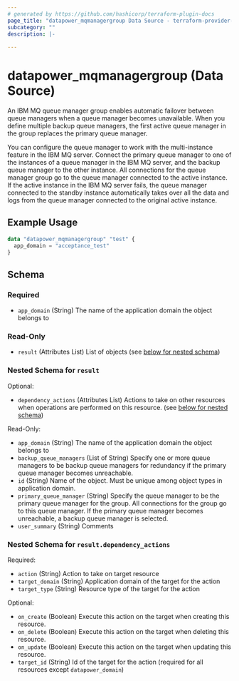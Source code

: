 ```yaml
---
# generated by https://github.com/hashicorp/terraform-plugin-docs
page_title: "datapower_mqmanagergroup Data Source - terraform-provider-datapower"
subcategory: ""
description: |-
  
---
```


# datapower_mqmanagergroup (Data Source)

<p>An IBM MQ queue manager group enables automatic failover between queue managers when a queue manager becomes unavailable. When you define multiple backup queue managers, the first active queue manager in the group replaces the primary queue manager.</p><p>You can configure the queue manager to work with the multi-instance feature in the IBM MQ server. Connect the primary queue manager to one of the instances of a queue manager in the IBM MQ server, and the backup queue manager to the other instance. All connections for the queue manager group go to the queue manager connected to the active instance. If the active instance in the IBM MQ server fails, the queue manager connected to the standby instance automatically takes over all the data and logs from the queue manager connected to the original active instance.</p>

## Example Usage

```terraform
data "datapower_mqmanagergroup" "test" {
  app_domain = "acceptance_test"
}
```

<!-- schema generated by tfplugindocs -->
## Schema

### Required

- `app_domain` (String) The name of the application domain the object belongs to

### Read-Only

- `result` (Attributes List) List of objects (see [below for nested schema](#nestedatt--result))

<a id="nestedatt--result"></a>
### Nested Schema for `result`

Optional:

- `dependency_actions` (Attributes List) Actions to take on other resources when operations are performed on this resource. (see [below for nested schema](#nestedatt--result--dependency_actions))

Read-Only:

- `app_domain` (String) The name of the application domain the object belongs to
- `backup_queue_managers` (List of String) Specify one or more queue managers to be backup queue managers for redundancy if the primary queue manager becomes unreachable.
- `id` (String) Name of the object. Must be unique among object types in application domain.
- `primary_queue_manager` (String) Specify the queue manager to be the primary queue manager for the group. All connections for the group go to this queue manager. If the primary queue manager becomes unreachable, a backup queue manager is selected.
- `user_summary` (String) Comments

<a id="nestedatt--result--dependency_actions"></a>
### Nested Schema for `result.dependency_actions`

Required:

- `action` (String) Action to take on target resource
- `target_domain` (String) Application domain of the target for the action
- `target_type` (String) Resource type of the target for the action

Optional:

- `on_create` (Boolean) Execute this action on the target when creating this resource.
- `on_delete` (Boolean) Execute this action on the target when deleting this resource.
- `on_update` (Boolean) Execute this action on the target when updating this resource.
- `target_id` (String) Id of the target for the action (required for all resources except `datapower_domain`)
